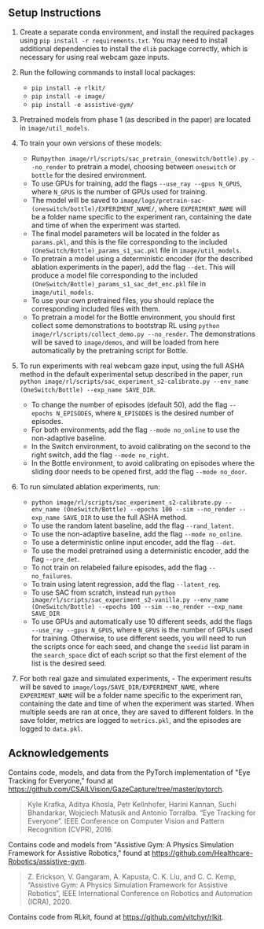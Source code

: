 ## Setup Instructions ##
1. Create a separate conda environment, and install the required packages using `pip install -r requirements.txt`. You 
   may need to install additional dependencies to install the `dlib` package correctly, which is necessary for using
   real webcam gaze inputs.
2. Run the following commands to install local packages:
    - `pip install -e rlkit/`
    - `pip install -e image/`
    - `pip install -e assistive-gym/`
3. Pretrained models from phase 1 (as described in the paper) are located in `image/util_models`. 
4. To train your own versions of these models:
   - Run`python image/rl/scripts/sac_pretrain_(oneswitch/bottle).py --no_render` to pretrain a model, choosing between
     `oneswitch` or `bottle` for the desired environment. 
   - To use GPUs for training, add the flags `--use_ray --gpus N_GPUS`, where `N_GPUS` is the number of GPUs used for 
     training.
   - The model will be saved to `image/logs/pretrain-sac-(oneswitch/bottle)/EXPERIMENT_NAME/`, where `EXPERIMENT_NAME`
     will be a folder name specific to the experiment ran, containing the date and time of when the experiment was
     started.
   - The final model parameters will be located in the folder as `params.pkl`, and this is the file corresponding to the
     included `(OneSwitch/Bottle)_params_s1_sac.pkl` file in `image/util_models`.
   - To pretrain a model using a deterministic encoder (for the described ablation experiments in the paper), add the
     flag `--det`. This will produce a model file corresponding to the included
     `(OneSwitch/Bottle)_params_s1_sac_det_enc.pkl` file in `image/util_models`.
   - To use your own pretrained files, you should replace the corresponding included files with them.
   - To pretrain a model for the Bottle environment, you should first collect some demonstrations to bootstrap RL using
     `python image/rl/scripts/collect_demo.py --no_render`. The demonstrations will be saved to `image/demos`,
     and will be loaded from here automatically by the pretraining script for Bottle. 
5. To run experiments with real webcam gaze input, using the full ASHA method in the default experimental setup
   described in the paper, run `python image/rl/scripts/sac_experiment_s2-calibrate.py --env_name (OneSwitch/Bottle)
   --exp_name SAVE_DIR`.
   - To change the number of episodes (default 50), add the flag `--epochs N_EPISODES`, where `N_EPISODES` is the
     desired number of episodes.
   - For both environments, add the flag `--mode no_online` to use the non-adaptive baseline.
   - In the Switch environment, to avoid calibrating on the second to the right switch, add the flag `--mode no_right`.
   - In the Bottle environment, to avoid calibrating on episodes where the sliding door needs to be opened first,
     add the flag `--mode no_door`.
6. To run simulated ablation experiments, run:
   - `python image/rl/scripts/sac_experiment_s2-calibrate.py --env_name (OneSwitch/Bottle) --epochs 100 --sim
     --no_render --exp_name SAVE_DIR` to use the full ASHA method.
   - To use the random latent baseline, add the flag `--rand_latent`.
   - To use the non-adaptive baseline, add the flag `--mode no_online`.
   - To use a deterministic online input encoder, add the flag `--det`.
   - To use the model pretrained using a deterministic encoder, add the flag `--pre_det`.
   - To not train on relabeled failure episodes, add the flag `--no_failures`.
   - To train using latent regression, add the flag `--latent_reg`.
   - To use SAC from scratch, instead run `python image/rl/scripts/sac_experiment_s2-vanilla.py
     --env_name (OneSwitch/Bottle) --epochs 100 --sim --no_render --exp_name SAVE_DIR`
   - To use GPUs and automatically use 10 different seeds, add the flags `--use_ray --gpus N_GPUS`, where `N_GPUS` is
     the number of GPUs used for training. Otherwise, to use different seeds, you will need to run the scripts once
     for each seed, and change the `seedid` list param in the `search_space` dict of each script so that the first 
     element of the list is the desired seed.
   
7. For both real gaze and simulated experiments, - The experiment results will be saved to
   `image/logs/SAVE_DIR/EXPERIMENT_NAME`, where `EXPERIMENT_NAME` will be a folder name specific to the experiment ran,
   containing the date and time of when the experiment was started. When multiple seeds are ran at once, they are saved
   to different folders. In the save folder, metrics are logged to `metrics.pkl`, and the episodes are logged to 
   `data.pkl`. 

## Acknowledgements
Contains code, models, and data from the PyTorch implementation of "Eye Tracking for Everyone,"
found at https://github.com/CSAILVision/GazeCapture/tree/master/pytorch.
> Kyle Krafka, Aditya Khosla, Petr Kellnhofer, Harini Kannan, Suchi Bhandarkar, Wojciech Matusik and Antonio Torralba.
> “Eye Tracking for Everyone”. IEEE Conference on Computer Vision and Pattern Recognition (CVPR), 2016.

Contains code and models from "Assistive Gym: A Physics Simulation Framework for Assistive Robotics," found at
https://github.com/Healthcare-Robotics/assistive-gym.
> Z. Erickson, V. Gangaram, A. Kapusta, C. K. Liu, and C. C. Kemp, “Assistive Gym: A Physics Simulation Framework for
> Assistive Robotics”, IEEE International Conference on Robotics and Automation (ICRA), 2020.

Contains code from RLkit, found at https://github.com/vitchyr/rlkit. 